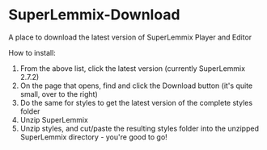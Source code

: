 # SuperLemmix-Download
A place to download the latest version of SuperLemmix Player and Editor

How to install:

1) From the above list, click the latest version (currently SuperLemmix 2.7.2)
2) On the page that opens, find and click the Download button (it's quite small, over to the right)
3) Do the same for styles to get the latest version of the complete styles folder
4) Unzip SuperLemmix
5) Unzip styles, and cut/paste the resulting styles folder into the unzipped SuperLemmix directory - you're good to go!
